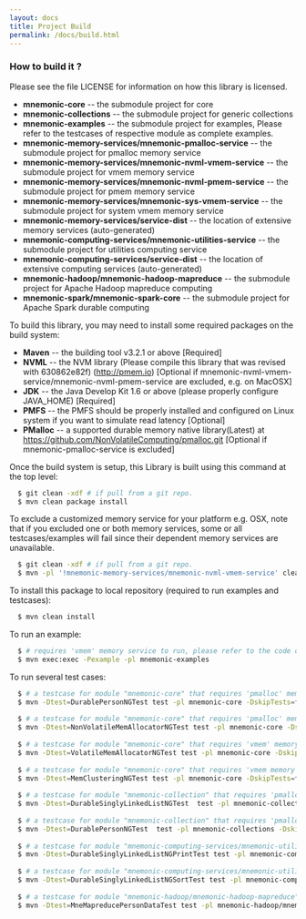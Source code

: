 ```yaml
---
layout: docs
title: Project Build
permalink: /docs/build.html
---
```


### How to build it ?

Please see the file LICENSE for information on how this library is licensed.


* **mnemonic-core** -- the submodule project for core
* **mnemonic-collections** -- the submodule project for generic collections
* **mnemonic-examples** -- the submodule project for examples, Please refer to the testcases of respective module as complete examples.
* **mnemonic-memory-services/mnemonic-pmalloc-service** -- the submodule project for pmalloc memory service
* **mnemonic-memory-services/mnemonic-nvml-vmem-service** -- the submodule project for vmem memory service
* **mnemonic-memory-services/mnemonic-nvml-pmem-service** -- the submodule project for pmem memory service
* **mnemonic-memory-services/mnemonic-sys-vmem-service** -- the submodule project for system vmem memory service
* **mnemonic-memory-services/service-dist** -- the location of extensive memory services (auto-generated)
* **mnemonic-computing-services/mnemonic-utilities-service** -- the submodule project for utilities computing service
* **mnemonic-computing-services/service-dist** -- the location of extensive computing services (auto-generated)
* **mnemonic-hadoop/mnemonic-hadoop-mapreduce** -- the submodule project for Apache Hadoop mapreduce computing
* **mnemonic-spark/mnemonic-spark-core** -- the submodule project for Apache Spark durable computing

To build this library, you may need to install some required packages on the build system:

* **Maven** -- the building tool v3.2.1 or above [Required]
* **NVML** -- the NVM library (Please compile this library that was revised with 630862e82f) (http://pmem.io) [Optional if mnemonic-nvml-vmem-service/mnemonic-nvml-pmem-service are excluded, e.g. on MacOSX]
* **JDK** -- the Java Develop Kit 1.6 or above (please properly configure JAVA_HOME) [Required]
* **PMFS** -- the PMFS should be properly installed and configured on Linux system if you want to simulate read latency [Optional]
* **PMalloc** -- a supported durable memory native library(Latest) at https://github.com/NonVolatileComputing/pmalloc.git [Optional if mnemonic-pmalloc-service is excluded]


Once the build system is setup, this Library is built using this command at the top level:
```bash
  $ git clean -xdf # if pull from a git repo.
  $ mvn clean package install
```


To exclude a customized memory service for your platform e.g. OSX, note that if you excluded one or both memory services, some or all testcases/examples will fail since their dependent memory services are unavailable.
```bash
  $ git clean -xdf # if pull from a git repo.
  $ mvn -pl '!mnemonic-memory-services/mnemonic-nvml-vmem-service' clean package install
```


To install this package to local repository (required to run examples and testcases):
```bash
  $ mvn clean install
```


To run an example:
```bash
  $ # requires 'vmem' memory service to run, please refer to the code of test cases for more examples.
  $ mvn exec:exec -Pexample -pl mnemonic-examples
```


To run several test cases:
```bash
  $ # a testcase for module "mnemonic-core" that requires 'pmalloc' memory service to pass
  $ mvn -Dtest=DurablePersonNGTest test -pl mnemonic-core -DskipTests=false
  
  $ # a testcase for module "mnemonic-core" that requires 'pmalloc' memory service to pass
  $ mvn -Dtest=NonVolatileMemAllocatorNGTest test -pl mnemonic-core -DskipTests=false
  
  $ # a testcase for module "mnemonic-core" that requires 'vmem' memory service to pass
  $ mvn -Dtest=VolatileMemAllocatorNGTest test -pl mnemonic-core -DskipTests=false
  
  $ # a testcase for module "mnemonic-core" that requires 'vmem memory service to pass
  $ mvn -Dtest=MemClusteringNGTest test -pl mnemonic-core -DskipTests=false
  
  $ # a testcase for module "mnemonic-collection" that requires 'pmalloc' memory service to pass
  $ mvn -Dtest=DurableSinglyLinkedListNGTest  test -pl mnemonic-collections -DskipTests=false
  
  $ # a testcase for module "mnemonic-collection" that requires 'pmalloc' memory service to pass
  $ mvn -Dtest=DurablePersonNGTest  test -pl mnemonic-collections -DskipTests=false
  
  $ # a testcase for module "mnemonic-computing-services/mnemonic-utilities-service" that requires 'pmalloc' memory service to pass
  $ mvn -Dtest=DurableSinglyLinkedListNGPrintTest test -pl mnemonic-computing-services/mnemonic-utilities-service -DskipTests=false
  
  $ # a testcase for module "mnemonic-computing-services/mnemonic-utilities-service" that requires 'pmalloc' memory service to pass
  $ mvn -Dtest=DurableSinglyLinkedListNGSortTest test -pl mnemonic-computing-services/mnemonic-utilities-service -DskipTests=false
  
  $ # a testcase for module "mnemonic-hadoop/mnemonic-hadoop-mapreduce" that requires 'pmalloc' memory service to pass
  $ mvn -Dtest=MneMapreducePersonDataTest test -pl mnemonic-hadoop/mnemonic-hadoop-mapreduce -DskipTests=false
```

